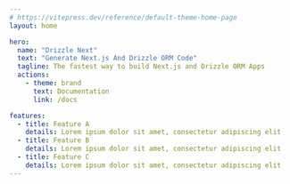 ```yaml
---
# https://vitepress.dev/reference/default-theme-home-page
layout: home

hero:
  name: "Drizzle Next"
  text: "Generate Next.js And Drizzle ORM Code"
  tagline: The fastest way to build Next.js and Drizzle ORM Apps
  actions:
    - theme: brand
      text: Documentation
      link: /docs

features:
  - title: Feature A
    details: Lorem ipsum dolor sit amet, consectetur adipiscing elit
  - title: Feature B
    details: Lorem ipsum dolor sit amet, consectetur adipiscing elit
  - title: Feature C
    details: Lorem ipsum dolor sit amet, consectetur adipiscing elit
---
```

